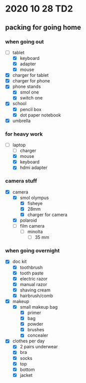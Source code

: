 # 2020 10 28 TD2
## packing for going home

### when going out
- [ ] tablet
  - [x] keyboard
  - [x] adapter
  - [x] mouse
- [x] charger for tablet
- [x] charger for phone
- [x] phone stands
  - [x] smol one
  - [x] switch one
- [x] school
  - [x] pencil box
  - [x] dot paper notebook
- [x] umbrella
### for heavy work
- [ ] laptop
  - [ ] charger
  - [x] mouse
  - [x] keyboard
  - [x] hdmi adapter
### camera stuff
- [x] camera
  - [x] smol olympus
    - [x] fisheye
    - [x] 28mm
    - [x] charger for camera
  - [x] polaroid
  - [ ] film camera
    - [ ] minolta
      - [ ] 35 mm
### when going overnight
- [x] doc kit
  - [x] toothbrush
  - [x] tooth paste
  - [x] electric razor
  - [x] manual razor
  - [x] shaving cream
  - [x] hairbrush/comb
- [x] makeup
  - [x] small makeup bag
    - [x] primer
    - [x] bag
    - [x] powder
    - [x] brushes
    - [x] concealer
- [x] clothes per day
  - [x] 2 pairs underwear
  - [x] bra
  - [x] socks
  - [x] top
  - [x] bottom
  - [x] jacket
